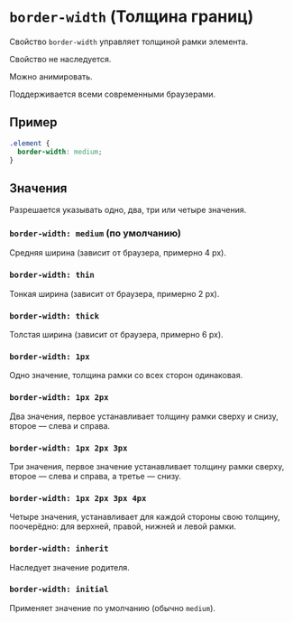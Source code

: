 # `border-width` (Толщина границ)

Свойство `border-width` управляет толщиной рамки элемента.

Свойство не наследуется.

Можно анимировать.

Поддерживается всеми современными браузерами.

## Пример

```css
.element {
  border-width: medium;
}
```

## Значения

Разрешается указывать одно, два, три или четыре значения.

### `border-width: medium` (по умолчанию)

Средняя ширина (зависит от браузера, примерно 4 px).

### `border-width: thin`

Тонкая ширина (зависит от браузера, примерно 2 px).

### `border-width: thick`

Толстая ширина (зависит от браузера, примерно 6 px).

### `border-width: 1px`

Одно значение, толщина рамки со всех сторон одинаковая.

### `border-width: 1px 2px`

Два значения, первое устанавливает толщину рамки сверху и снизу, второе — слева и справа.

### `border-width: 1px 2px 3px`

Три значения, первое значение устанавливает толщину рамки сверху, второе — слева и справа, а третье — снизу.

### `border-width: 1px 2px 3px 4px`

Четыре значения, устанавливает для каждой стороны свою толщину, поочерёдно: для верхней, правой, нижней и левой рамки.

### `border-width: inherit`

Наследует значение родителя.

### `border-width: initial`

Применяет значение по умолчанию (обычно `medium`).
